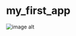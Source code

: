 # my_first_app

![image alt](https://static.wikia.nocookie.net/leagueoflegends/images/2/2f/Gwen_Render.png/revision/latest/scale-to-width-down/1000?cb=20210330223905)
